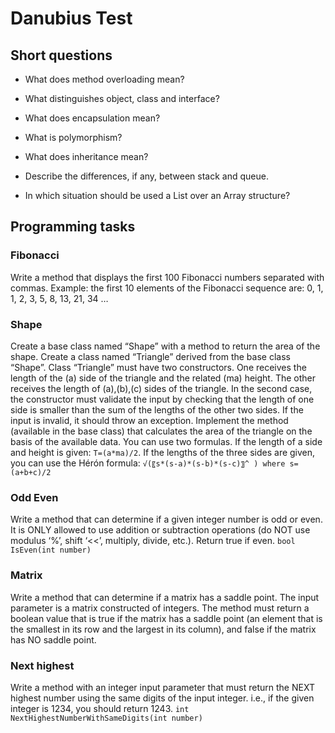 # Danubius Test

## Short questions

- What does method overloading mean?

- What distinguishes object, class and interface?

- What does encapsulation mean?

- What is polymorphism?

- What does inheritance mean?

- Describe the differences, if any, between
stack and queue.

- In which situation should be used a List over an Array structure?

## Programming tasks

### Fibonacci

Write a method that displays the first 100 Fibonacci numbers separated with commas.
Example: the first 10 elements of the Fibonacci
sequence are: 0, 1, 1, 2, 3, 5, 8, 13, 21, 34 …

### Shape

Create a base class named “Shape” with a method to return the area of the shape.
Create a class named “Triangle” derived from the base class “Shape”.
Class “Triangle” must have two constructors.
One receives the length of the (a) side of the triangle and the related (ma)
height. The other receives the length of (a),(b),(c) sides of the triangle.
In the second case, the constructor must validate the input by checking that the
length of one side is smaller than the sum of the lengths of the other two sides.
If the input is invalid, it should throw an exception. Implement the method
(available in the base class) that calculates the area of the triangle on the
basis of the available data. You can use two formulas. If the length of a side
and height is given: `T=(a*ma)/2`. If the lengths of the three sides are given,
you can use the Hérón formula:
`√(〖s*(s-a)*(s-b)*(s-c)〗^ ) where s=(a+b+c)/2`

### Odd Even

Write a method that can determine if a given integer number is odd or even.
It is ONLY allowed to use addition or subtraction operations
(do NOT use modulus ‘%’, shift ‘<<’, multiply, divide, etc.). Return true if even.
`bool IsEven(int number)`

### Matrix

Write a method that can determine if a matrix has a saddle point.
The input parameter is a matrix constructed of integers. The method must return
a boolean value that is true if the matrix has a saddle point (an element that
is the smallest in its row and the largest in its column), and false if the
matrix has NO saddle point.

### Next highest

Write a method with an integer input parameter that must return the NEXT highest
number using the same digits of the input integer.
i.e., if the given integer is 1234,
you should return 1243.
`int NextHighestNumberWithSameDigits(int number)`
